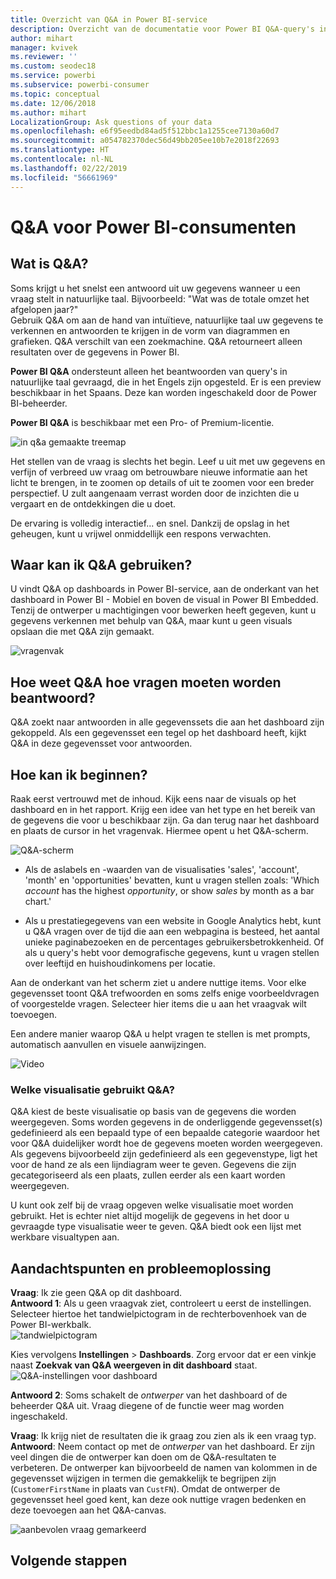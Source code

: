 ```yaml
---
title: Overzicht van Q&A in Power BI-service
description: Overzicht van de documentatie voor Power BI Q&A-query's in natuurlijke taal.
author: mihart
manager: kvivek
ms.reviewer: ''
ms.custom: seodec18
ms.service: powerbi
ms.subservice: powerbi-consumer
ms.topic: conceptual
ms.date: 12/06/2018
ms.author: mihart
LocalizationGroup: Ask questions of your data
ms.openlocfilehash: e6f95eedbd84ad5f512bbc1a1255cee7130a60d7
ms.sourcegitcommit: a054782370dec56d49bb205ee10b7e2018f22693
ms.translationtype: HT
ms.contentlocale: nl-NL
ms.lasthandoff: 02/22/2019
ms.locfileid: "56661969"
---
```

# <a name="qa-for-power-bi-consumers"></a>Q&A voor Power BI-**consumenten**
## <a name="what-is-qa"></a>Wat is Q&A?
Soms krijgt u het snelst een antwoord uit uw gegevens wanneer u een vraag stelt in natuurlijke taal. Bijvoorbeeld: "Wat was de totale omzet het afgelopen jaar?"  
Gebruik Q&A om aan de hand van intuïtieve, natuurlijke taal uw gegevens te verkennen en antwoorden te krijgen in de vorm van diagrammen en grafieken. Q&A verschilt van een zoekmachine. Q&A retourneert alleen resultaten over de gegevens in Power BI.

**Power BI Q&A** ondersteunt alleen het beantwoorden van query's in natuurlijke taal gevraagd, die in het Engels zijn opgesteld. Er is een preview beschikbaar in het Spaans. Deze kan worden ingeschakeld door de Power BI-beheerder.

**Power BI Q&A** is beschikbaar met een Pro- of Premium-licentie. 
>

![in q&a gemaakte treemap](media/end-user-q-and-a/power-bi-qna.png)

Het stellen van de vraag is slechts het begin.  Leef u uit met uw gegevens en verfijn of verbreed uw vraag om betrouwbare nieuwe informatie aan het licht te brengen, in te zoomen op details of uit te zoomen voor een breder perspectief. U zult aangenaam verrast worden door de inzichten die u vergaart en de ontdekkingen die u doet.

De ervaring is volledig interactief... en snel. Dankzij de opslag in het geheugen, kunt u vrijwel onmiddellijk een respons verwachten.

## <a name="where-can-i-use-qa"></a>Waar kan ik Q&A gebruiken?
U vindt Q&A op dashboards in Power BI-service, aan de onderkant van het dashboard in Power BI - Mobiel en boven de visual in Power BI Embedded. Tenzij de ontwerper u machtigingen voor bewerken heeft gegeven, kunt u gegevens verkennen met behulp van Q&A, maar kunt u geen visuals opslaan die met Q&A zijn gemaakt.

![vragenvak](media/end-user-q-and-a/powerbi-qna.png)

## <a name="how-does-qa-know-how-to-answer-questions"></a>Hoe weet Q&A hoe vragen moeten worden beantwoord?
Q&A zoekt naar antwoorden in alle gegevenssets die aan het dashboard zijn gekoppeld. Als een gegevensset een tegel op het dashboard heeft, kijkt Q&A in deze gegevensset voor antwoorden. 

## <a name="how-do-i-start"></a>Hoe kan ik beginnen?
Raak eerst vertrouwd met de inhoud. Kijk eens naar de visuals op het dashboard en in het rapport. Krijg een idee van het type en het bereik van de gegevens die voor u beschikbaar zijn. Ga dan terug naar het dashboard en plaats de cursor in het vragenvak. Hiermee opent u het Q&A-scherm.

![Q&A-scherm](media/end-user-q-and-a/power-bi-qna-screen.png) 

* Als de aslabels en -waarden van de visualisaties 'sales', 'account', 'month' en 'opportunities' bevatten, kunt u vragen stellen zoals: 'Which *account* has the highest *opportunity*, or show *sales* by month as a bar chart.'

* Als u prestatiegegevens van een website in Google Analytics hebt, kunt u Q&A vragen over de tijd die aan een webpagina is besteed, het aantal unieke paginabezoeken en de percentages gebruikersbetrokkenheid. Of als u query's hebt voor demografische gegevens, kunt u vragen stellen over leeftijd en huishoudinkomens per locatie.

Aan de onderkant van het scherm ziet u andere nuttige items. Voor elke gegevensset toont Q&A trefwoorden en soms zelfs enige voorbeeldvragen of voorgestelde vragen. Selecteer hier items die u aan het vraagvak wilt toevoegen. 

Een andere manier waarop Q&A u helpt vragen te stellen is met prompts, automatisch aanvullen en visuele aanwijzingen. 

![Video](media/end-user-q-and-a/qa.gif) 


### <a name="which-visualization-does-qa-use"></a>Welke visualisatie gebruikt Q&A?
Q&A kiest de beste visualisatie op basis van de gegevens die worden weergegeven. Soms worden gegevens in de onderliggende gegevensset(s) gedefinieerd als een bepaald type of een bepaalde categorie waardoor het voor Q&A duidelijker wordt hoe de gegevens moeten worden weergegeven. Als gegevens bijvoorbeeld zijn gedefinieerd als een gegevenstype, ligt het voor de hand ze als een lijndiagram weer te geven. Gegevens die zijn gecategoriseerd als een plaats, zullen eerder als een kaart worden weergegeven.

U kunt ook zelf bij de vraag opgeven welke visualisatie moet worden gebruikt. Het is echter niet altijd mogelijk de gegevens in het door u gevraagde type visualisatie weer te geven. Q&A biedt ook een lijst met werkbare visualtypen aan.

## <a name="considerations-and-troubleshooting"></a>Aandachtspunten en probleemoplossing
**Vraag**: Ik zie geen Q&A op dit dashboard.    
**Antwoord 1**: Als u geen vraagvak ziet, controleert u eerst de instellingen. Selecteer hiertoe het tandwielpictogram in de rechterbovenhoek van de Power BI-werkbalk.   
![tandwielpictogram](media/end-user-q-and-a/power-bi-settings.png)

Kies vervolgens **Instellingen** > **Dashboards**. Zorg ervoor dat er een vinkje naast **Zoekvak van Q&A weergeven in dit dashboard** staat.
![Q&A-instellingen voor dashboard](media/end-user-q-and-a/power-bi-turn-on.png)  


**Antwoord 2**: Soms schakelt de *ontwerper* van het dashboard of de beheerder Q&A uit. Vraag diegene of de functie weer mag worden ingeschakeld.   

**Vraag**: Ik krijg niet de resultaten die ik graag zou zien als ik een vraag typ.    
**Antwoord**: Neem contact op met de *ontwerper* van het dashboard. Er zijn veel dingen die de ontwerper kan doen om de Q&A-resultaten te verbeteren. De ontwerper kan bijvoorbeeld de namen van kolommen in de gegevensset wijzigen in termen die gemakkelijk te begrijpen zijn (`CustomerFirstName` in plaats van `CustFN`). Omdat de ontwerper de gegevensset heel goed kent, kan deze ook nuttige vragen bedenken en deze toevoegen aan het Q&A-canvas.

![aanbevolen vraag gemarkeerd](media/end-user-q-and-a/power-bi-featured-q.png)

## <a name="next-steps"></a>Volgende stappen


